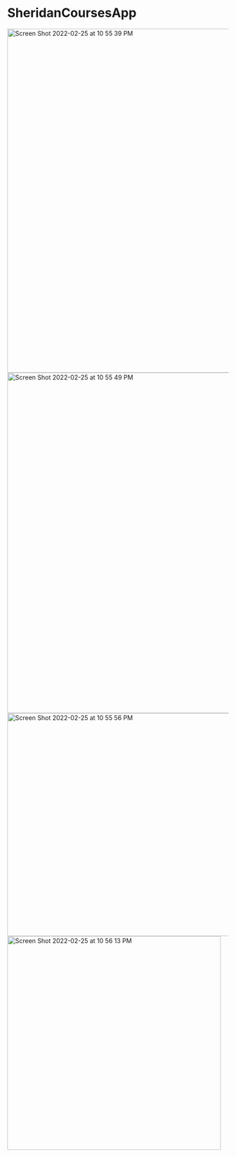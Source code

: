 # SheridanCoursesApp

<img width="782" alt="Screen Shot 2022-02-25 at 10 55 39 PM" src="https://user-images.githubusercontent.com/74334552/155828179-89db93e6-acaa-4430-b454-7e4b57063a03.png">
<img width="774" alt="Screen Shot 2022-02-25 at 10 55 49 PM" src="https://user-images.githubusercontent.com/74334552/155828228-bf1db04d-c6f1-4c06-b74d-6800892d0576.png">

<img width="507" alt="Screen Shot 2022-02-25 at 10 55 56 PM" src="https://user-images.githubusercontent.com/74334552/155828278-40c3b462-a8f5-46fc-a6bd-b4c04a57310c.png">
<img width="486" alt="Screen Shot 2022-02-25 at 10 56 13 PM" src="https://user-images.githubusercontent.com/74334552/155828294-9ee93276-29f7-4313-9ef3-a66895b9bfe7.png">
